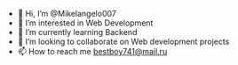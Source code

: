 - 👋 Hi, I’m @Mikelangelo007
- 👀 I’m interested in Web Development
- 🌱 I’m currently learning Backend
- 💞️ I’m looking to collaborate on Web development projects
- 📫 How to reach me bestboy741@mail.ru

<!---
Mikelangelo007/Mikelangelo007 is a ✨ special ✨ repository because its `README.md` (this file) appears on your GitHub profile.
You can click the Preview link to take a look at your changes.
--->
